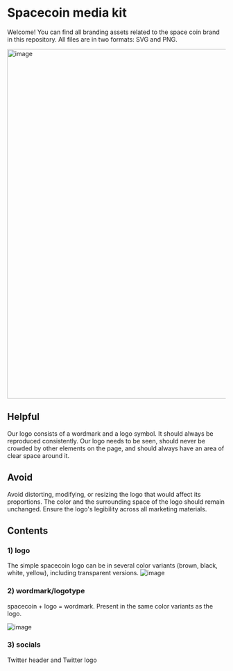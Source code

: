 # Spacecoin media kit

Welcome! You can find all branding assets related to the space coin brand in this repository. All files are in two formats: SVG and PNG. 

<img width="806" alt="image" src="https://github.com/spacecoinxyz/media-kit/assets/90852205/78176225-7cdd-4248-9990-c720bf89c17b">


## Helpful
Our logo consists of a wordmark and a logo symbol. It should always be reproduced consistently. Our logo needs to be seen, should never be crowded by other elements on the page, and should always have an area of clear space around it.   

## Avoid
Avoid distorting, modifying, or resizing the logo that would affect its proportions. The color and the surrounding space of the logo should remain unchanged. Ensure the logo's legibility across all marketing materials.

## Contents

### 1) logo
The simple spacecoin logo can be in several color variants (brown, black, white, yellow), including transparent versions. 
![image](https://github.com/spacecoinxyz/media-kit/assets/90852205/e6495e9a-748f-4549-b39f-f818c8b9e198)


### 2) wordmark/logotype
spacecoin + logo = wordmark. Present in the same color variants as the logo. 

![image](https://github.com/spacecoinxyz/media-kit/assets/90852205/71938f68-d37b-42bc-af52-cad18323180d)

### 3) socials
Twitter header and Twitter logo
